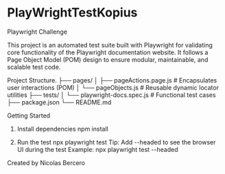 # PlayWrightTestKopius
Playwright Challenge

This project is an automated test suite built with Playwright for validating core functionality of the Playwright documentation website. It follows a Page Object Model (POM) design to ensure modular, maintainable, and scalable test code.

Project Structure.
├── pages/
│   ├── pageActions.page.js       # Encapsulates user interactions (POM)
│   └── pageObjects.js            # Reusable dynamic locator utilities
├── tests/
│   └── playwright-docs.spec.js   # Functional test cases
├── package.json
└── README.md

Getting Started
1. Install dependencies
npm install

2. Run the test
npx playwright test
Tip: Add --headed to see the browser UI during the test
Example: npx playwright test --headed

Created by Nicolas Bercero